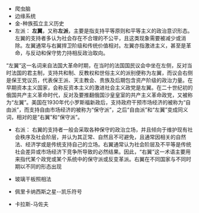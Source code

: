 - 爬虫脑
- 边缘系统
- 金-种族孤立主义历史
- 左派：
**左翼**，又称**左派**，主要是指支持平等原则和平等主义的政治意识形态。左翼的支持者多认为社会存在不合理的不公平，且这类现象需要被减少或消除。左翼通常与右翼捍卫阶级和传统价值相对。左翼亦指激进主义，甚至是革命，与反动和保守势力持相反政治取向。

“左翼”这一名词来自法国大革命时期，在当时的法国国民议会中坐在左侧，反对当时法国的君主制，支持共和制、反教权和世俗主义的派别便称为左翼，而议会右侧是保王党议员，代表保王派、天主教会、贵族及后期包含资产阶级的政治力量。在早期资本主义国家，会称反资本主义的激进社会主义政党是左翼。在二十世纪初的俄国共产主义革命时代，反对及要推翻俄国沙皇皇室的共产主义革命政党，又被称为“左翼”。美国在1930年代小罗斯福新政后，支持政府干预市场经济的被称为“自由派”，而支持自由市场经济的被称为“保守派”，之后“自由派”和“左翼”变成同义词，相对的是“右翼”和“保守派”。
- 右派：
右翼的支持者一般会采取各种保守的政治立场，并且倾向于维护现有社会秩序及社会阶层，并认为其正常、自然且不可避免，且通常因相关的自然法、经济学或是传统支持自己的立场。右翼通常认为社会阶层及不平等是传统社会差异或市场经济下竞争所导致的必然结果。因此，“右翼”这一术语主要用来指代某个政党或某个系统中的保守派或反变革派。右翼在不同国家与不同时期以不同的形态出现

- 玻璃干板照相法
- 佩里卡纳西斯之星--凯乐符号
- 卡拉斯-马佐夫